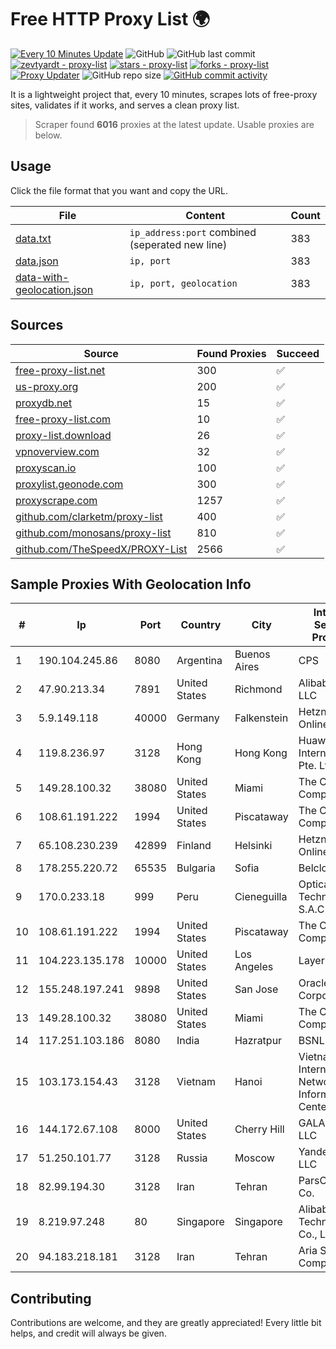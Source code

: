 
# Free HTTP Proxy List 🌍

[![Every 10 Minutes Update](https://github.com/mertguvencli/http-proxy-list/actions/workflows/main.yml/badge.svg?branch=main)](https://github.com/mertguvencli/http-proxy-list/actions/workflows/main.yml)
![GitHub](https://img.shields.io/github/license/mertguvencli/http-proxy-list)
![GitHub last commit](https://img.shields.io/github/last-commit/mertguvencli/http-proxy-list)
[![zevtyardt - proxy-list](https://img.shields.io/static/v1?label=zevtyardt&message=proxy-list&color=blue&logo=github)](https://github.com/zevtyardt/proxy-list "Go to GitHub repo")
[![stars - proxy-list](https://img.shields.io/github/stars/zevtyardt/proxy-list?style=social)](https://github.com/zevtyardt/proxy-list)
[![forks - proxy-list](https://img.shields.io/github/forks/zevtyardt/proxy-list?style=social)](https://github.com/zevtyardt/proxy-list)
[![Proxy Updater](https://github.com/zevtyardt/proxy-list/workflows/Proxy%20Updater/badge.svg)](https://github.com/zevtyardt/proxy-list/actions?query=workflow:"Proxy+Updater")
![GitHub repo size](https://img.shields.io/github/repo-size/zevtyardt/proxy-list)
[![GitHub commit activity](https://img.shields.io/github/commit-activity/m/zevtyardt/proxy-list?logo=commits)](https://github.com/zevtyardt/proxy-list/commits/main)

It is a lightweight project that, every 10 minutes, scrapes lots of free-proxy sites, validates if it works, and serves a clean proxy list.

> Scraper found **6016** proxies at the latest update. Usable proxies are below.

## Usage

Click the file format that you want and copy the URL.

|File|Content|Count|
|----|-------|-----|
|[data.txt](https://raw.githubusercontent.com/mertguvencli/http-proxy-list/main/proxy-list/data.txt)|`ip_address:port` combined (seperated new line)|383|
|[data.json](https://raw.githubusercontent.com/mertguvencli/http-proxy-list/main/proxy-list/data.json)|`ip, port`|383|
|[data-with-geolocation.json](https://raw.githubusercontent.com/mertguvencli/http-proxy-list/main/proxy-list/data-with-geolocation.json)|`ip, port, geolocation`|383|

## Sources

|Source|Found Proxies|Succeed|
|------|-------------|-------|
|[free-proxy-list.net](https://free-proxy-list.net)|300|✅|
|[us-proxy.org](https://www.us-proxy.org)|200|✅|
|[proxydb.net](http://proxydb.net)|15|✅|
|[free-proxy-list.com](https://free-proxy-list.com/?page=&port=&type%5B%5D=http&type%5B%5D=https&up_time=0&search=Search)|10|✅|
|[proxy-list.download](https://www.proxy-list.download/HTTP)|26|✅|
|[vpnoverview.com](https://vpnoverview.com/privacy/anonymous-browsing/free-proxy-servers)|32|✅|
|[proxyscan.io](https://www.proxyscan.io)|100|✅|
|[proxylist.geonode.com](https://proxylist.geonode.com/api/proxy-list?limit=300&page=1&sort_by=lastChecked&sort_type=desc&protocols=http,https)|300|✅|
|[proxyscrape.com](https://api.proxyscrape.com/v2/?request=displayproxies&protocol=http&timeout=10000&country=all&ssl=all&anonymity=all)|1257|✅|
|[github.com/clarketm/proxy-list](https://raw.githubusercontent.com/clarketm/proxy-list/master/proxy-list-raw.txt)|400|✅|
|[github.com/monosans/proxy-list](https://raw.githubusercontent.com/monosans/proxy-list/main/proxies/http.txt)|810|✅|
|[github.com/TheSpeedX/PROXY-List](https://raw.githubusercontent.com/TheSpeedX/PROXY-List/master/http.txt)|2566|✅|


## Sample Proxies With Geolocation Info

|#|Ip|Port|Country|City|Internet Service Provider|
|-|--|----|-------|----|-------------------------|
|1|190.104.245.86|8080|Argentina|Buenos Aires|CPS|
|2|47.90.213.34|7891|United States|Richmond|Alibaba.com LLC|
|3|5.9.149.118|40000|Germany|Falkenstein|Hetzner Online GmbH|
|4|119.8.236.97|3128|Hong Kong|Hong Kong|Huawei International Pte. Ltd.|
|5|149.28.100.32|38080|United States|Miami|The Constant Company|
|6|108.61.191.222|1994|United States|Piscataway|The Constant Company|
|7|65.108.230.239|42899|Finland|Helsinki|Hetzner Online GmbH|
|8|178.255.220.72|65535|Bulgaria|Sofia|Belcloud LTD|
|9|170.0.233.18|999|Peru|Cieneguilla|Optical Technologies S.A.C|
|10|108.61.191.222|1994|United States|Piscataway|The Constant Company|
|11|104.223.135.178|10000|United States|Los Angeles|LayerHost|
|12|155.248.197.241|9898|United States|San Jose|Oracle Corporation|
|13|149.28.100.32|38080|United States|Miami|The Constant Company|
|14|117.251.103.186|8080|India|Hazratpur|BSNL Internet|
|15|103.173.154.43|3128|Vietnam|Hanoi|Vietnam Internet Network Information Center|
|16|144.172.67.108|8000|United States|Cherry Hill|GALAXYGATE, LLC|
|17|51.250.101.77|3128|Russia|Moscow|Yandex.Cloud LLC|
|18|82.99.194.30|3128|Iran|Tehran|ParsOnline Co.|
|19|8.219.97.248|80|Singapore|Singapore|Alibaba (US) Technology Co., Ltd.|
|20|94.183.218.181|3128|Iran|Tehran|Aria Shatel Company Ltd|



## Contributing

Contributions are welcome, and they are greatly appreciated! Every
little bit helps, and credit will always be given.

